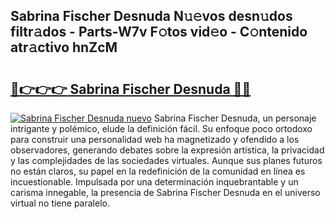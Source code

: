 ## Sabrina Fischer Desnuda N𝚞𝚎vos desn𝚞dos filtr𝚊dos - Parts-W7v F𝚘tos vid𝚎o - C𝚘ntenido atr𝚊ctivo hnZcM

# <h2><a href="http://mbbnc0c.tromn.icu/?c=Sabrina+Fischer+Desnuda">🔗👉👉👉 Sabrina Fischer Desnuda 🔗🔗</a></h2>

[![Sabrina Fischer Desnuda nuevo](https://i.imgur.com/pEAQMta.gif)](http://mbbnc0c.tromn.icu/?c=Sabrina+Fischer+Desnuda)
Sabrina Fischer Desnuda, un personaje intrigante y polémico, elude la definición fácil. Su enfoque poco ortodoxo para construir una personalidad web ha magnetizado y ofendido a los observadores, generando debates sobre la expresión artística, la privacidad y las complejidades de las sociedades virtuales. Aunque sus planes futuros no están claros, su papel en la redefinición de la comunidad en línea es incuestionable. Impulsada por una determinación inquebrantable y un carisma innegable, la presencia de Sabrina Fischer Desnuda en el universo virtual no tiene paralelo.
